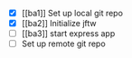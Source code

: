 - [x] [[ba1]] Set up local git repo
- [x] [[ba2]] Initialize jftw
- [ ] [[ba3]] start express app
- [ ] Set up remote git repo